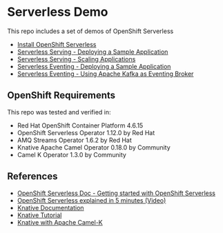 # Serverless Demo

This repo includes a set of demos of OpenShift Serverless

* [Install OpenShift Serverless](./01-serverless-operator/README.md)
* [Serverless Serving - Deploying a Sample Application](./02-serving/README.md)
* [Serverless Serving - Scaling Applications](./03-serving-scaling/README.md)
* [Serverless Eventing - Deploying a Sample Application](./04-eventing/README.md)
* [Serverless Eventing - Using Apache Kafka as Eventing Broker](./05-eventing-kafka/README.md)

## OpenShift Requirements

This repo was tested and verified in:

* Red Hat OpenShift Container Platform 4.6.15
* OpenShift Serverless Operator 1.12.0 by Red Hat
* AMQ Streams Operator 1.6.2 by Red Hat
* Knative Apache Camel Operator 0.18.0 by Community
* Camel K Operator 1.3.0 by Community

## References

* [OpenShift Serverless Doc - Getting started with OpenShift Serverless](https://docs.openshift.com/container-platform/4.6/serverless/serverless-getting-started.html)
* [OpenShift Serverless explained in 5 minutes (Video)](https://www.openshift.com/blog/openshift-serverless-eventing-explained-in-5-minutes)
* [Knative Documentation](https://knative.dev/docs/)
* [Knative Tutorial](https://redhat-developer-demos.github.io/knative-tutorial/knative-tutorial/index.html)
* [Knative with Apache Camel-K](https://redhat-developer-demos.github.io/knative-tutorial/knative-tutorial-camelk/index.html)

